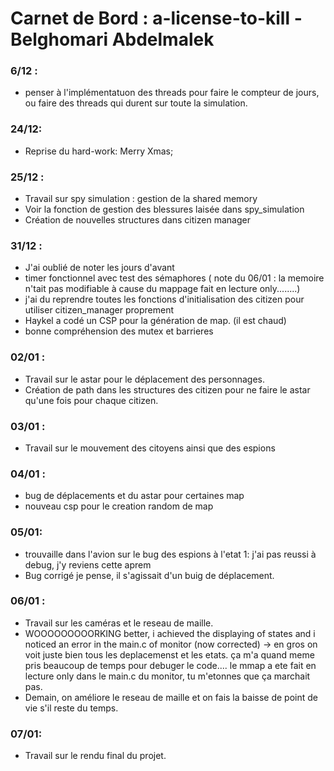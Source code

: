 # Carnet de Bord : a-license-to-kill - Belghomari Abdelmalek

### 6/12 : 

-   penser à l'implémentatuon des threads pour faire le compteur de jours, ou faire des threads qui durent sur toute la simulation. 

### 24/12: 

-   Reprise du hard-work: Merry Xmas; 

### 25/12 :
- Travail sur spy simulation : gestion de la shared memory
- Voir la fonction de gestion des blessures laisée dans spy_simulation
- Création de nouvelles structures dans citizen manager

### 31/12 :
- J'ai oublié de noter les jours d'avant
- timer fonctionnel avec test des sémaphores ( note du 06/01 : la memoire n'tait pas modifiable à cause du mappage fait en lecture only........)
- j'ai du reprendre toutes les fonctions d'initialisation des citizen pour utiliser citizen_manager proprement
- Haykel a codé un CSP pour la génération de map. (il est chaud)
- bonne compréhension des mutex et barrieres

### 02/01 : 
- Travail sur le astar pour le déplacement des personnages.
- Création de path dans les structures des citizen pour ne faire le astar qu'une fois pour chaque citizen. 

### 03/01 : 
- Travail sur le mouvement des citoyens ainsi que des espions

### 04/01 :
- bug de déplacements et du astar pour certaines map
- nouveau csp pour le creation random de map

### 05/01:
- trouvaille dans l'avion sur le bug des espions à l'etat 1: j'ai pas reussi à debug, j'y reviens cette aprem
- Bug corrigé je pense, il s'agissait d'un buig de déplacement. 

### 06/01 :

- Travail sur les caméras et le reseau de maille.  
- WOOOOOOOOORKING better, i achieved the displaying of states and i noticed an error in the main.c of monitor (now corrected) -> en gros on voit juste bien tous les deplacemenst et les etats. ça m'a quand meme pris beaucoup de temps pour debuger le code.... le mmap a ete fait en lecture only dans le main.c du monitor, tu m'etonnes que ça marchait pas.
- Demain, on améliore le reseau de maille et on fais la baisse de point de vie s'il reste du temps.

### 07/01:
- Travail sur le rendu final du projet. 
